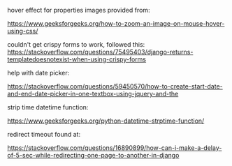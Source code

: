 hover effect for properties images provided from:

https://www.geeksforgeeks.org/how-to-zoom-an-image-on-mouse-hover-using-css/

couldn't get crispy forms to work, followed this: https://stackoverflow.com/questions/75495403/django-returns-templatedoesnotexist-when-using-crispy-forms



help with date picker:

https://stackoverflow.com/questions/59450570/how-to-create-start-date-and-end-date-picker-in-one-textbox-using-jquery-and-the


strip time datetime function:

https://www.geeksforgeeks.org/python-datetime-strptime-function/




redirect timeout found at:

https://stackoverflow.com/questions/16890899/how-can-i-make-a-delay-of-5-sec-while-redirecting-one-page-to-another-in-django